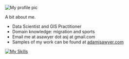 
![My profile pic]("https://github.com/adamjst/adamjst/blob/main/img/profile240403.jpg")

A bit about me.
- Data Scientist and GIS Practitioner
- Domain knowledge: migration and sports
- Email me at asawyer dot asj at gmail.com
- Samples of my work can be found at [adamjsawyer.com](https://adamjsawyer.com/about)

[![My Skills](https://skillicons.dev/icons?i=html,py,r,regex)](https://skillicons.dev)

